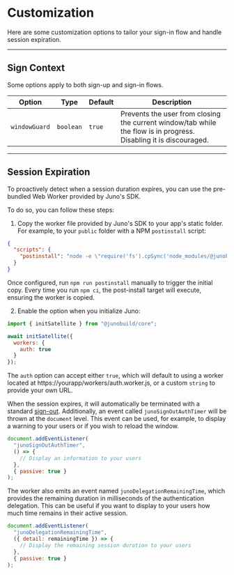 # Customization

Here are some customization options to tailor your sign-in flow and handle session expiration.

---

## Sign Context

Some options apply to both sign-up and sign-in flows.

| Option        | Type      | Default | Description                                                                                                       |
| ------------- | --------- | ------- | ----------------------------------------------------------------------------------------------------------------- |
| `windowGuard` | `boolean` | `true`  | Prevents the user from closing the current window/tab while the flow is in progress. Disabling it is discouraged. |

---

## Session Expiration

To proactively detect when a session duration expires, you can use the pre-bundled Web Worker provided by Juno's SDK.

To do so, you can follow these steps:

1. Copy the worker file provided by Juno's SDK to your app's static folder. For example, to your `public` folder with a NPM `postinstall` script:

```json
{
  "scripts": {
    "postinstall": "node -e \"require('fs').cpSync('node_modules/@junobuild/core/dist/workers/', './static/workers', {recursive: true});\""
  }
}
```

Once configured, run `npm run postinstall` manually to trigger the initial copy. Every time you run `npm ci`, the post-install target will execute, ensuring the worker is copied.

2. Enable the option when you initialize Juno:

```javascript
import { initSatellite } from "@junobuild/core";

await initSatellite({
  workers: {
    auth: true
  }
});
```

The `auth` option can accept either `true`, which will default to using a worker located at https://yourapp/workers/auth.worker.js, or a custom `string` to provide your own URL.

When the session expires, it will automatically be terminated with a standard [sign-out](./development.md#sign-out). Additionally, an event called `junoSignOutAuthTimer` will be thrown at the `document` level. This event can be used, for example, to display a warning to your users or if you wish to reload the window.

```javascript
document.addEventListener(
  "junoSignOutAuthTimer",
  () => {
    // Display an information to your users
  },
  { passive: true }
);
```

The worker also emits an event named `junoDelegationRemainingTime`, which provides the remaining duration in milliseconds of the authentication delegation. This can be useful if you want to display to your users how much time remains in their active session.

```javascript
document.addEventListener(
  "junoDelegationRemainingTime",
  ({ detail: remainingTime }) => {
    // Display the remaining session duration to your users
  },
  { passive: true }
);
```
